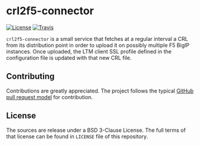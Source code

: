 # crl2f5-connector

[![License](https://img.shields.io/badge/license-BSD%203--Clause-yellow.svg?style=flat)](https://github.com/e-XpertSolutions/crl2f5-connector/blob/master/LICENSE)
[![Travis](https://travis-ci.org/e-XpertSolutions/crl2f5-connector.svg?branch=master)](https://travis-ci.org/e-XpertSolutions/crl2f5-connector)


`crl2f5-connector` is a small service that fetches at a regular interval a CRL
from its distribution point in order to upload it on possibly multiple F5 BigIP
instances. Once uploaded, the LTM client SSL profile defined in the
configuration file is updated with that new CRL file.


## Contributing

Contributions are greatly appreciated. The project follows the typical
[GitHub pull request model](https://help.github.com/articles/using-pull-requests/)
for contribution.


## License

The sources are release under a BSD 3-Clause License. The full terms of that
license can be found in `LICENSE` file of this repository.
